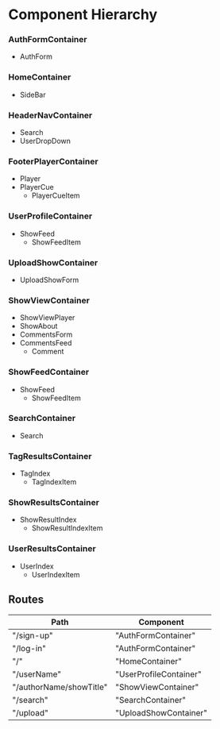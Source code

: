 # Component Hierarchy

### AuthFormContainer
  - AuthForm

  ### HomeContainer
  - SideBar

### HeaderNavContainer
  - Search
  - UserDropDown

### FooterPlayerContainer
  - Player
  - PlayerCue
    - PlayerCueItem

### UserProfileContainer
  - ShowFeed
    - ShowFeedItem

### UploadShowContainer
  - UploadShowForm

### ShowViewContainer
  - ShowViewPlayer
  - ShowAbout
  - CommentsForm
  - CommentsFeed
    - Comment

### ShowFeedContainer
  - ShowFeed
    - ShowFeedItem

### SearchContainer
  - Search

### TagResultsContainer
  - TagIndex
    - TagIndexItem

### ShowResultsContainer
  - ShowResultIndex
    - ShowResultIndexItem

### UserResultsContainer
  - UserIndex
    - UserIndexItem


## Routes

|Path   | Component   |
|-------|-------------|
| "/sign-up" | "AuthFormContainer" |
| "/log-in" | "AuthFormContainer" |
| "/" | "HomeContainer" |
| "/userName" | "UserProfileContainer" |
| "/authorName/showTitle" | "ShowViewContainer" |
| "/search" | "SearchContainer" |
| "/upload" | "UploadShowContainer" |
